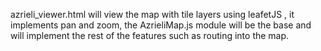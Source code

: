 azrieli_viewer.html will view the map with tile layers using leafetJS , it implements pan and zoom, the AzrieliMap.js module will be the base
and will implement the rest of the features such as routing into the map.
